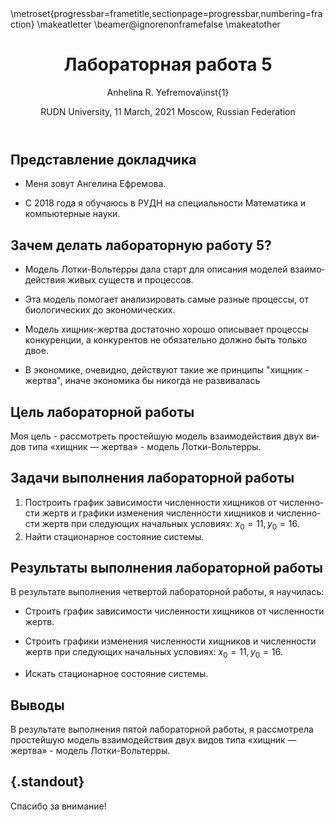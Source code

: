 ﻿---
## Front matter
lang: ru-RU
title: Лабораторная работа 5
author: |
	Anhelina R. Yefremova\inst{1}
institute: |
	\inst{1}RUDN University, Moscow, Russian Federation
date: RUDN University, 11 March, 2021 Moscow, Russian Federation

## Formatting
toc: false
slide_level: 2
theme: metropolis
header-includes: 
 - \metroset{progressbar=frametitle,sectionpage=progressbar,numbering=fraction}
 - '\makeatletter'
 - '\beamer@ignorenonframefalse'
 - '\makeatother'
aspectratio: 43
section-titles: true
---

## Представление докладчика

- Меня зовут Ангелина Ефремова.

- С 2018 года я обучаюсь в РУДН на специальности Математика и компьютерные науки. 

## Зачем делать лабораторную работу 5?

- Модель Лотки-Вольтерры дала старт для описания моделей взаимодействия живых существ и процессов. 

- Эта модель помогает анализировать самые разные процессы, от биологических до экономических.

- Модель хищник-жертва достаточно хорошо описывает процессы конкуренции, а конкурентов не обязательно должно быть только двое.

- В экономике, очевидно, действуют такие же принципы "хищник - жертва", иначе экономика бы никогда не развивалась

## Цель лабораторной работы

Моя цель - рассмотреть простейшую модель взаимодействия двух видов типа «хищник — жертва» - модель Лотки-Вольтерры.

## Задачи выполнения лабораторной работы

1. Построить график зависимости численности хищников от численности жертв и графики изменения численности хищников и численности жертв при следующих начальных условиях: $x_{0}=11, y_{0}=16$.
2. Найти стационарное состояние системы.

## Результаты выполнения лабораторной работы

В результате выполнения четвертой лабораторной работы, я научилась: 

- Строить график зависимости численности хищников от численности жертв.

- Строить графики изменения численности хищников и численности жертв при следующих начальных условиях: $x_{0}=11, y_{0}=16$.

- Искать стационарное состояние системы.

## Выводы

В результате выполнения пятой лабораторной работы, я рассмотрела простейшую модель взаимодействия двух видов типа «хищник — жертва» - модель Лотки-Вольтерры.

## {.standout}

Спасибо за внимание!
